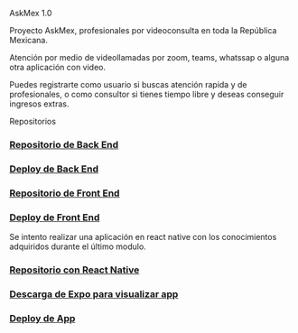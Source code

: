 AskMex 1.0

Proyecto AskMex, profesionales por videoconsulta en toda la República Mexicana.

Atención por medio de videollamadas por zoom, teams, whatssap o alguna otra aplicación con video.

Puedes registrarte como usuario si buscas atención rapida y de profesionales, o como consultor si tienes tiempo libre y deseas conseguir ingresos extras.

Repositorios

### [Repositorio de Back End](https://github.com/noredi32/api)

### [Deploy de Back End](https://askmexapi.herokuapp.com/)

### [Repositorio de Front End](https://github.com/noredi32/askmex)

### [Deploy de Front End](https://upbeat-ardinghelli-2bdc55.netlify.app)

Se intento realizar una aplicación en react native con los conocimientos adquiridos durante el último modulo.

### [Repositorio con React Native](https://github.com/noredi32/AppAskmex)

### [Descarga de Expo para visualizar app](https://play.google.com/store/apps/details?id=host.exp.exponent&hl=es_MX&gl=US)

### [Deploy de App](https://expo.dev/@noredi32/askmex)
